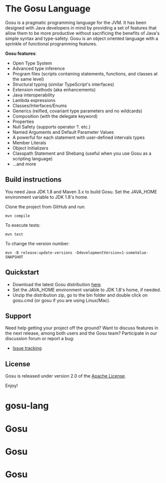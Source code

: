 The Gosu Language
=================

Gosu is a pragmatic programming language for the JVM. It has been designed with Java developers in mind by providing a set of features that allow them to be more productive without sacrificing the benefits of Java's simple syntax and type-safety. Gosu is an object oriented language with a sprinkle of functional programming features.

**Gosu features**:

* Open Type System
* Advanced type inference
* Program files (scripts containing statements, functions, and classes at the same level)
* Structural typing (similar TypeScript's interfaces)
* Extension methods (aka enhancements)
* Java interoperability
* Lambda expressions
* Classes/Interfaces/Enums
* Generics (reified, covariant type parameters and no wildcards)
* Composition (with the delegate keyword)
* Properties
* Null Safety (supports operator ?. etc.)
* Named Arguments and Default Parameter Values
* A powerful for each statement with user-defined intervals types
* Member Literals
* Object Initializers
* Classpath Statement and Shebang (useful when you use Gosu as a scripting language)
* ...and more

Build instructions
------------------
You need Java JDK 1.8 and Maven 3.x to build Gosu.
Set the JAVA_HOME environment variable to JDK 1.8's home.

Clone the project from GitHub and run:

    mvn compile

To execute tests:

    mvn test

To change the version number:

    mvn -B release:update-versions -DdevelopmentVersion=1-someValue-SNAPSHOT

Quickstart
----------

* Download the latest Gosu distribution [here](http://gosu-lang.github.io/downloads.html).
* Set the JAVA_HOME environment variable to JDK 1.8's home, if needed.
* Unzip the distribution zip, go to the bin folder and double click on gosu.cmd (or gosu if you are using Linux/Mac).

Support
-------

Need help getting your project off the ground? Want to discuss features in the next release, among both users and the Gosu team? Participate in our discussion forum or report a bug:

* [Issue tracking](https://github.com/gosu-lang/gosu-lang/issues "Issues")

License
-------

Gosu is released under version 2.0 of the [Apache License](http://www.apache.org/licenses/LICENSE-2.0.txt "License").


Enjoy!
# gosu-lang
# Gosu
# Gosu
# Gosu
